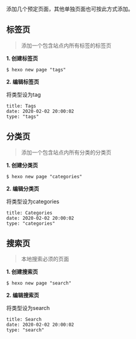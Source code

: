 添加几个预定页面，其他单独页面也可按此方式添加。

## 标签页
>添加一个包含站点内所有标签的标签页

**1. 创建标签页**
```
$ hexo new page "tags"
```
**2. 编辑标签页**

将类型设为tag
```
title: Tags
date: 2020-02-02 20:00:02
type: "tags"
```

## 分类页
>添加一个包含站点内所有分类的分类页

**1. 创建分类页**
```
$ hexo new page "categories"
```
**2. 编辑分类页**

将类型设为categories
```
title: Categories
date: 2020-02-02 20:00:02
type: "categories"
```

## 搜索页
>本地搜索必须的页面

**1. 创建搜索页**
```
$ hexo new page "search"
```
**2. 编辑搜索页**

将类型设为search
```
title: Search
date: 2020-02-02 20:00:02
type: "search"
```
